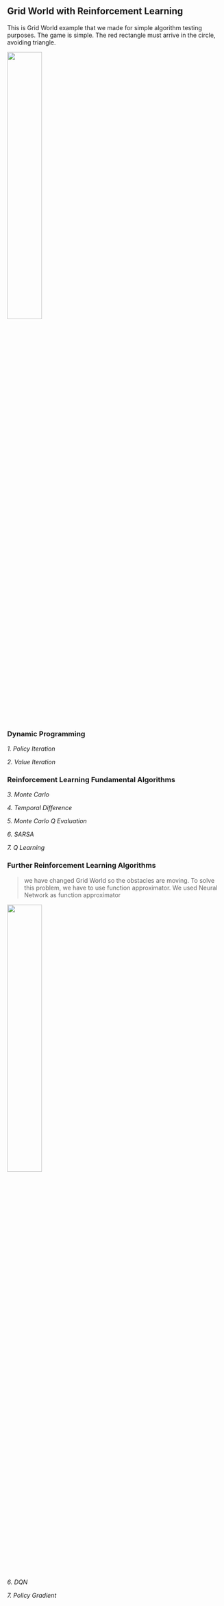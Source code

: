## Grid World with Reinforcement Learning 
This is Grid World example that we made for simple algorithm testing purposes.
The game is simple. The red rectangle must arrive in the circle, avoiding triangle.

<p align="left"><img width="40%" src="./gridworld.png" /></p>



### Dynamic Programming
*1. Policy Iteration*

*2. Value Iteration*
    


### Reinforcement Learning Fundamental Algorithms
*3. Monte Carlo*

*4. Temporal Difference*

*5. Monte Carlo Q Evaluation*

*6. SARSA*

*7. Q Learning*



### Further Reinforcement Learning Algorithms
>we have changed Grid World so the obstacles are moving. To solve this problem, we have to use function approximator. 
We used Neural Network as function approximator

<p align="left"><img width="40%" src="./gridworld_changing.png" /></p>



*6. DQN*

*7. Policy Gradient*
    
    

